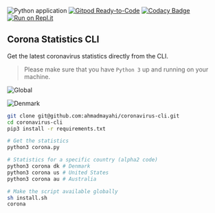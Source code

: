 ![Python application](https://github.com/keithwegner/coronavirus-cli/workflows/Python%20application/badge.svg)
[![Gitpod Ready-to-Code](https://img.shields.io/badge/Gitpod-Ready--to--Code-blue?logo=gitpod)](https://gitpod.io/#https://github.com/ahmadmayahi/coronavirus-cli) 
[![Codacy Badge](https://api.codacy.com/project/badge/Grade/501b6a840cc04e678ff4f883061a028b)](https://app.codacy.com/manual/keithwegner/coronavirus-cli?utm_source=github.com&utm_medium=referral&utm_content=keithwegner/coronavirus-cli&utm_campaign=Badge_Grade_Dashboard)
[![Run on Repl.it](https://repl.it/badge/github/keithwegner/coronavirus-cli)](https://repl.it/github/keithwegner/coronavirus-cli)

## Corona Statistics CLI


Get the latest coronavirus statistics directly from the CLI.

> Please make sure that you have `Python 3` up and running on your machine.

![Global](https://i.imgur.com/r7e21Th.png) 

![Denmark](https://i.imgur.com/Juex7sH.png)

```bash
git clone git@github.com:ahmadmayahi/coronavirus-cli.git
cd coronavirus-cli
pip3 install -r requirements.txt

# Get the statistics
python3 corona.py

# Statistics for a specific country (alpha2 code)
python3 corona dk # Denmark
python3 corona us # United States
python3 corona au # Australia

# Make the script available globally
sh install.sh
corona
```
